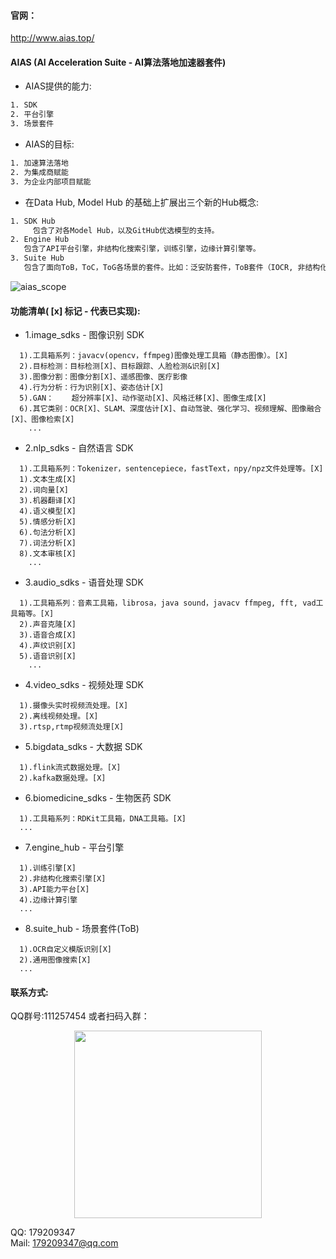 #### 官网：
http://www.aias.top/

#### AIAS (AI Acceleration Suite - AI算法落地加速器套件)
- AIAS提供的能力:
```bash
1. SDK
2. 平台引擎
3. 场景套件
```

- AIAS的目标:
```bash
1. 加速算法落地
2. 为集成商赋能
3. 为企业内部项目赋能
```

- 在Data Hub, Model Hub 的基础上扩展出三个新的Hub概念:

```bash
1. SDK Hub
	 包含了对各Model Hub，以及GitHub优选模型的支持。
2. Engine Hub
   包含了API平台引擎，非结构化搜索引擎，训练引擎，边缘计算引擎等。
3. Suite Hub
   包含了面向ToB，ToC，ToG各场景的套件。比如：泛安防套件，ToB套件（IOCR, 非结构化解析，推荐系统等）...
```

![aias_scope](https://aias-home.oss-cn-beijing.aliyuncs.com/images/aias_scope.png)


#### 功能清单( [x] 标记 - 代表已实现):

- 1.image_sdks - 图像识别 SDK

```text
  1).工具箱系列：javacv(opencv，ffmpeg)图像处理工具箱（静态图像）。[X]
  2).目标检测：目标检测[X]、目标跟踪、人脸检测&识别[X]
  3).图像分割：图像分割[X]、遥感图像、医疗影像
  4).行为分析：行为识别[X]、姿态估计[X]
  5).GAN：    超分辨率[X]、动作驱动[X]、风格迁移[X]、图像生成[X]
  6).其它类别：OCR[X]、SLAM、深度估计[X]、自动驾驶、强化学习、视频理解、图像融合[X]、图像检索[X]
    ...
```

- 2.nlp_sdks - 自然语言 SDK

```text
  1).工具箱系列：Tokenizer，sentencepiece，fastText，npy/npz文件处理等。[X]
  1).文本生成[X]
  2).词向量[X]
  3).机器翻译[X]
  4).语义模型[X]
  5).情感分析[X]
  6).句法分析[X]
  7).词法分析[X]
  8).文本审核[X]
    ...
```

- 3.audio_sdks - 语音处理 SDK

```text
  1).工具箱系列：音素工具箱，librosa，java sound，javacv ffmpeg, fft, vad工具箱等。[X]
  2).声音克隆[X]
  3).语音合成[X]
  4).声纹识别[X]
  5).语音识别[X]
    ...
```

- 4.video_sdks - 视频处理 SDK

```text
  1).摄像头实时视频流处理。[X]
  2).离线视频处理。[X]
  3).rtsp,rtmp视频流处理[X]
```

- 5.bigdata_sdks - 大数据 SDK

```text
  1).flink流式数据处理。[X]
  2).kafka数据处理。[X]
```

- 6.biomedicine_sdks - 生物医药 SDK

```text
  1).工具箱系列：RDKit工具箱，DNA工具箱。[X]
  ...
```

- 7.engine_hub - 平台引擎

```text
  1).训练引擎[X]
  2).非结构化搜索引擎[X]
  3).API能力平台[X]
  4).边缘计算引擎
  ...
```



- 8.suite_hub - 场景套件(ToB)

```text
  1).OCR自定义模版识别[X]
  2).通用图像搜索[X]
  ...
```



#### 联系方式:
QQ群号:111257454 
或者扫码入群：
<div align="center">
<img src="https://aias-home.oss-cn-beijing.aliyuncs.com/images/qq.png"  width = "300"  />
</div>

QQ: 179209347       
Mail: 179209347@qq.com

